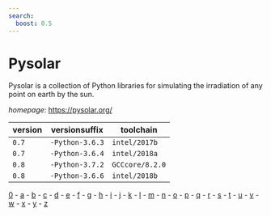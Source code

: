 ```yaml
---
search:
  boost: 0.5
---
```

# Pysolar

Pysolar is a collection of Python libraries for simulating the irradiation  of any point on earth by the sun.

*homepage*: <https://pysolar.org/>

version | versionsuffix | toolchain
--------|---------------|----------
``0.7`` | ``-Python-3.6.3`` | ``intel/2017b``
``0.7`` | ``-Python-3.6.4`` | ``intel/2018a``
``0.8`` | ``-Python-3.7.2`` | ``GCCcore/8.2.0``
``0.8`` | ``-Python-3.6.6`` | ``intel/2018b``

[0](../0/index.md) - [a](../a/index.md) - [b](../b/index.md) - [c](../c/index.md) - [d](../d/index.md) - [e](../e/index.md) - [f](../f/index.md) - [g](../g/index.md) - [h](../h/index.md) - [i](../i/index.md) - [j](../j/index.md) - [k](../k/index.md) - [l](../l/index.md) - [m](../m/index.md) - [n](../n/index.md) - [o](../o/index.md) - [p](../p/index.md) - [q](../q/index.md) - [r](../r/index.md) - [s](../s/index.md) - [t](../t/index.md) - [u](../u/index.md) - [v](../v/index.md) - [w](../w/index.md) - [x](../x/index.md) - [y](../y/index.md) - [z](../z/index.md)


